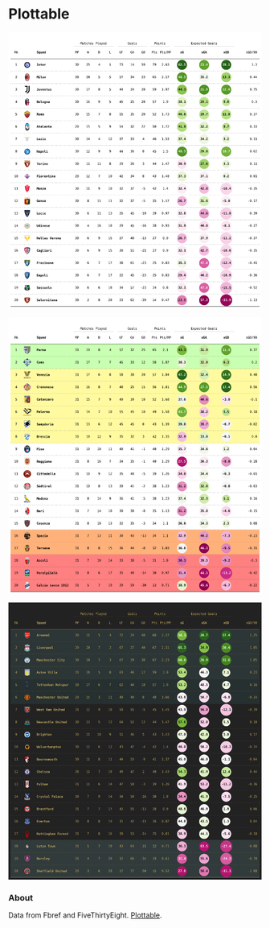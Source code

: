 # Plottable

![plottable](/plottable/figures/serieA_2324_MD30.png)

![plottable](/plottable/figures/serieB_2324_MD31.png)

![plottable](/plottable/figures/pl_2324_MD30.png)

### About

Data from Fbref and FiveThirtyEight. [Plottable](https://plottable.readthedocs.io/en/latest/).